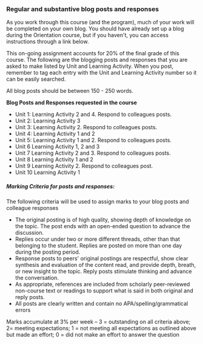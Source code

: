 ### Regular and substantive blog posts and responses

As you work through this course \(and the program\), much of your work will be completed on your own blog. You should have already set up a blog during the Orientation course, but if you haven't, you can access instructions through a link below.

This on-going assignment accounts for 20% of the final grade of this course. The following are the blogging posts and responses that you are asked to make listed by Unit and Learning Activity. When you post, remember to tag each entry with the Unit and Learning Activity number so it can be easily searched. 

All blog posts should be between 150 - 250 words. 
 
**Blog Posts and Responses requested in the course**

* Unit 1: Learning Activity 2 and 4. Respond to colleagues posts. 
* Unit 2: Learning Activity 3
* Unit 3: Learning Activity 2.  Respond to colleagues posts.
* Unit 4: Learning Activity 1 and 2
* Unit 5: Learning Activity 1 and 2. Respond to colleagues posts.
* Unit 6 Learning Activity 1, 2 and 3
* Unit 7 Learning Activity 2 and 3. Respond to colleagues posts.
* Unit 8 Learning Activity 1 and 2
* Unit 9 Learning Activity 2. Respond to colleagues post.
* Unit 10 Learning Activity 1

##### Marking Criteria for posts and responses:

The following criteria will be used to assign marks to your blog posts and colleague responses

* The original posting is of high quality, showing depth of knowledge on the topic. The post ends with an open-ended question to advance the discussion.
* Replies occur under two or more different threads, other than that belonging to the student. Replies are posted on more than one day during the posting period.
* Response posts to peers' original postings are respectful, show clear synthesis and evaluation of the content read, and provide depth, breath, or new insight to the topic. Reply posts stimulate thinking and advance the conversation.
* As appropriate, references are included from scholarly peer-reviewed non-course text or readings to support what is said in both original and reply posts.
* All posts are clearly written and contain no APA/spelling/grammatical errors

Marks accumulate at 3% per week – 3 = outstanding on all criteria above; 2= meeting expectations; 1 = not meeting all expectations as outlined above but made an effort; 0 = did not make an effort to answer the question





